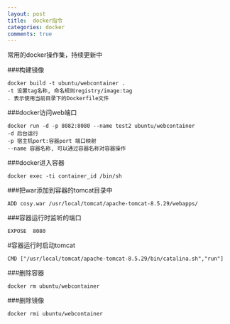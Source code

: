 ```yaml
---
layout: post
title:  docker指令
categories: docker
comments: true
---
```

常用的docker操作集，持续更新中

###构建镜像

	docker build -t ubuntu/webcontainer .
	-t 设置tag名称, 命名规则registry/image:tag
	. 表示使用当前目录下的Dockerfile文件

###docker访问web端口

	docker run -d -p 8082:8080 --name test2 ubuntu/webcontainer
	-d 后台运行
	-p 宿主机port:容器port 端口映射
	--name 容器名称, 可以通过容器名称对容器操作

###docker进入容器

	docker exec -ti container_id /bin/sh

###把war添加到容器的tomcat目录中

	ADD cosy.war /usr/local/tomcat/apache-tomcat-8.5.29/webapps/

###容器运行时监听的端口

	EXPOSE  8080

#容器运行时启动tomcat

	CMD ["/usr/local/tomcat/apache-tomcat-8.5.29/bin/catalina.sh","run"]

###删除容器

	docker rm ubuntu/webcontainer

###删除镜像

	docker rmi ubuntu/webcontainer

